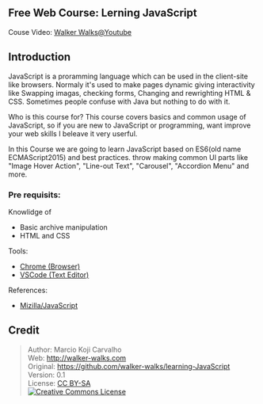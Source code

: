 Free Web Course: Lerning JavaScript
---

Couse Video: [Walker Walks@Youtube](https://www.youtube.com/@walker-walks)

## Introduction

JavaScript is a proramming language which can be used in the client-site like browsers.
Normaly it's used to make pages dynamic giving interactivity like Swapping imagas, checking forms,
Changing and rewrighting HTML & CSS.
Sometimes people confuse with Java but nothing to do with it.

Who is this course for?
This course covers basics and common usage of JavaScript,
so if you are new to JavaScript or programming, want improve your web skills I beleave it very userful.

In this Course we are going to learn JavaScript based on ES6(old name ECMAScript2015) and best practices.
throw making common UI parts like "Image Hover Action", "Line-out Text", "Carousel", "Accordion Menu" and more.


### Pre requisits:

Knowlidge of
- Basic archive manipulation
- HTML and CSS

Tools:
- [Chrome (Browser)](https://www.google.com/chrome/browser/desktop/)
- [VSCode (Text Editor)](https://code.visualstudio.com/download)

References:
- [Mizilla/JavaScript](https://developer.mozilla.org/en-US/docs/Web/JavaScript)


## Credit

> Author: Marcio Koji Carvalho  
Web: http://walker-walks.com  
Original: https://github.com/walker-walks/learning-JavaScript  
Version: 0.1  
License: <a rel="license" href="http://creativecommons.org/licenses/by-sa/4.0/">CC BY-SA</a>  
<a rel="license" href="http://creativecommons.org/licenses/by-sa/4.0/"><img alt="Creative Commons License" style="border-width:0" src="https://i.creativecommons.org/l/by-sa/4.0/88x31.png" /></a>


